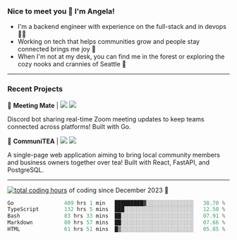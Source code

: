 ### Nice to meet you 👋 I'm Angela!

- I'm a backend engineer with experience on the full-stack and in devops 👩‍💻
- Working on tech that helps communities grow and people stay connected brings me joy 🤝
- When I'm not at my desk, you can find me in the forest or exploring the cozy nooks and crannies of Seattle 🧋

---

### Recent Projects

👾 **Meeting Mate** | [![](https://img.shields.io/badge/Code-violet.svg?style=flat-square)](https://github.com/angelajfisher/meeting-mate) [![](https://img.shields.io/badge/Site-violet.svg?style=flat-square)](https://angelajfisher.com/projects/meeting-mate)

Discord bot sharing real-time Zoom meeting updates to keep teams connected across platforms! Built with Go.

🍵 **CommuniTEA** | [![](https://img.shields.io/badge/Code-green.svg?style=flat-square)](https://gitlab.com/angelajfisher/communiTEA) [![](https://img.shields.io/badge/Demo-green.svg?style=flat-square)](https://angelajfisher.gitlab.io/communiTEA/)

A single-page web application aiming to bring local community members and business owners together over tea!  Built with React, FastAPI, and PostgreSQL.

---

<a href="https://wakatime.com/@018c1e94-8745-411f-aea1-f33be044d952"><img src="https://wakatime.com/badge/user/018c1e94-8745-411f-aea1-f33be044d952.svg?style=flat-square" alt="total coding hours" /></a> of coding since December 2023 🌊<br>
<!--START_SECTION:waka-->

```go
Go                409 hrs 1 min   █████████▓░░░░░░░░░░░░░░░   38.70 %
TypeScript        132 hrs 5 mins  ███░░░░░░░░░░░░░░░░░░░░░░   12.50 %
Bash              83 hrs 33 mins  ██░░░░░░░░░░░░░░░░░░░░░░░   07.91 %
Markdown          80 hrs 57 mins  ██░░░░░░░░░░░░░░░░░░░░░░░   07.66 %
HTML              61 hrs 51 mins  █▒░░░░░░░░░░░░░░░░░░░░░░░   05.85 %
```

<!--END_SECTION:waka--> 
